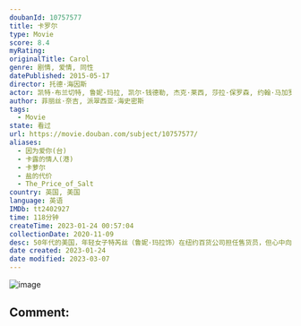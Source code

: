 ```yaml
---
doubanId: 10757577
title: 卡罗尔
type: Movie
score: 8.4
myRating: 
originalTitle: Carol
genre: 剧情, 爱情, 同性
datePublished: 2015-05-17
director: 托德·海因斯
actor: 凯特·布兰切特, 鲁妮·玛拉, 凯尔·钱德勒, 杰克·莱西, 莎拉·保罗森, 约翰·马加罗, 科里·迈克尔·史密斯, 凯文·克劳利, 凯瑞·布朗斯汀, 赛迪·海姆, 吉德雷·莫基利安妮特
author: 菲丽丝·奈吉, 派翠西亚·海史密斯
tags:
  - Movie
state: 看过
url: https://movie.douban.com/subject/10757577/
aliases:
  - 因为爱你(台)
  - 卡露的情人(港)
  - 卡萝尔
  - 盐的代价
  - The_Price_of_Salt
country: 英国, 美国
language: 英语
IMDb: tt2402927
time: 118分钟
createTime: 2023-01-24 00:57:04
collectionDate: 2020-11-09
desc: 50年代的美国，年轻女子特芮丝（鲁妮·玛拉饰）在纽约百货公司担任售货员，但心中向往的却是摄影师工作。某日，一位美丽优雅的金发贵妇卡罗尔（凯特·布兰切特饰）来到百货公司购买圣诞节礼物，结果和特芮丝一...
date created: 2023-01-24
date modified: 2023-03-07
---
```


![image](p2312679154.jpg)

Comment:
---
